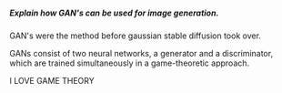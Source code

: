 

##### Explain how GAN's can be used for image generation. 

GAN's were the method before gaussian stable diffusion took over. 

GANs consist of two neural networks, a generator and a discriminator, which are trained simultaneously in a game-theoretic approach.

I LOVE GAME THEORY